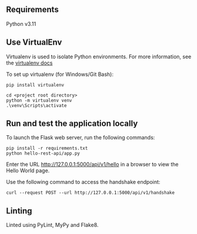 ## Requirements

Python v3.11

## Use VirtualEnv

Virtualenv is used to isolate Python environments. For more information, see the [virtualenv docs](https://virtualenv.pypa.io/en/stable/)

To set up virtualenv (for Windows/Git Bash):

```
pip install virtualenv

cd <project root directory>
python -m virtualenv venv
.\venv\Scripts\activate
```

## Run and test the application locally

To launch the Flask web server, run the following commands:

```
pip install -r requirements.txt
python hello-rest-api/app.py
```

Enter the URL http://127.0.0.1:5000/api/v1/hello in a browser to view the Hello World page. 

Use the following command to access the handshake endpoint:

```
curl --request POST --url http://127.0.0.1:5000/api/v1/handshake
```

## Linting

Linted using PyLint, MyPy and Flake8.
